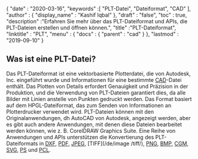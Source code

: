 {
  "date" : "2020-03-16",
  "keywords" :[ "PLT-Datei", "Dateiformat", "CAD" ],
  "author" : {
    "display_name" : "Kashif Iqbal"
},
  "draft" : "false",
  "toc" : true,
  "description" :"Erfahren Sie mehr über das PLT-Dateiformat und APIs, die PLT-Dateien erstellen und öffnen können.",
  "title" :"PLT-Dateiformat",
  "linktitle" : "PLT",
  "menu" : {
    "docs" : {
      "parent" : "cad"
}
},
  "lastmod" : "2019-09-10"
}

## Was ist eine PLT-Datei?

Das PLT-Dateiformat ist eine vektorbasierte Plotterdatei, die von Autodesk, Inc. eingeführt wurde und Informationen für eine bestimmte [CAD](/de/cad/)-Datei enthält. Das Plotten von Details erfordert Genauigkeit und Präzision in der Produktion, und die Verwendung von PLT-Dateien garantiert dies, da alle Bilder mit Linien anstelle von Punkten gedruckt werden. Das Format basiert auf dem HPGL-Dateiformat, das zum Senden von Informationen an Plotterdrucker verwendet wird. PLT-Dateien können mit den Originalanwendungen, dh AutoCAD von Autodesk, angezeigt werden, aber es gibt auch andere Anwendungen, mit denen diese Dateien bearbeitet werden können, wie z. B. CorelDRAW Graphics Suite. Eine Reihe von Anwendungen und APIs unterstützen die Konvertierung des PLT-Dateiformats in [DXF](/de/cad/dxf/), [PDF](/de/pdf/), [JPEG](/de/image/jpeg/), [TIFF](/de/image /tiff/), [PNG](/de/image/png/), [BMP](/de/image/bmp/), [CGM](/de/page-description-language/cgm/), [SVG](/de/page-description-language/svg/), [PS](/de/page-description-language/ps/) und [PCL](/de/page-description-language/pcl/).

